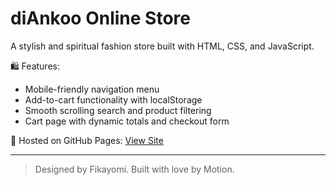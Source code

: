 # diAnkoo Online Store

A stylish and spiritual fashion store built with HTML, CSS, and JavaScript.

🛍️ Features:
- Mobile-friendly navigation menu
- Add-to-cart functionality with localStorage
- Smooth scrolling search and product filtering
- Cart page with dynamic totals and checkout form

🎯 Hosted on GitHub Pages: [View Site](https://Fikayomi44.github.io/diankoo/)

---

> Designed by Fikayomi. Built with love by Motion.

